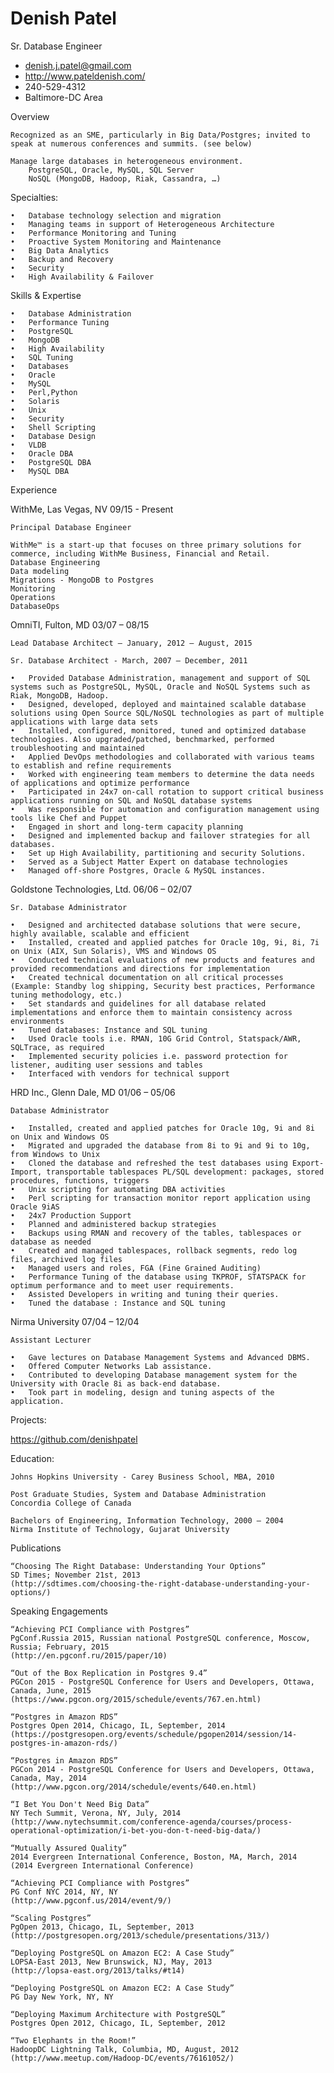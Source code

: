 # Denish Patel 
Sr. Database Engineer

 * <denish.j.patel@gmail.com>
 * http://www.pateldenish.com/
 * 240-529-4312
 * Baltimore-DC Area

Overview	

	Recognized as an SME, particularly in Big Data/Postgres; invited to speak at numerous conferences and summits. (see below) 

	Manage large databases in heterogeneous environment. 
		PostgreSQL, Oracle, MySQL, SQL Server
		NoSQL (MongoDB, Hadoop, Riak, Cassandra, …) 

Specialties: 
 
	•	Database technology selection and migration
	•	Managing teams in support of Heterogeneous Architecture
	•	Performance Monitoring and Tuning
	•	Proactive System Monitoring and Maintenance
	•	Big Data Analytics
	•	Backup and Recovery
	•	Security
	•	High Availability & Failover 

Skills & Expertise
 
	•	Database Administration
	•	Performance Tuning
	•	PostgreSQL
	•	MongoDB
	•	High Availability
	•	SQL Tuning
	•	Databases
	•	Oracle
	•	MySQL
	•	Perl,Python
	•	Solaris
	•	Unix
	•	Security
	•	Shell Scripting
	•	Database Design
	•	VLDB
	•	Oracle DBA
	•	PostgreSQL DBA
	•	MySQL DBA 

Experience

WithMe, Las Vegas, NV	09/15 - Present

	Principal Database Engineer

	WithMe™ is a start-up that focuses on three primary solutions for commerce, including WithMe Business, Financial and Retail. 
	Database Engineering 
	Data modeling 
	Migrations - MongoDB to Postgres 
	Monitoring
	Operations 
	DatabaseOps

OmniTI, Fulton, MD	03/07 – 08/15

	Lead Database Architect – January, 2012 – August, 2015
	
	Sr. Database Architect - March, 2007 – December, 2011

	•	Provided Database Administration, management and support of SQL systems such as PostgreSQL, MySQL, Oracle and NoSQL Systems such as Riak, MongoDB, Hadoop. 
	•	Designed, developed, deployed and maintained scalable database solutions using Open Source SQL/NoSQL technologies as part of multiple applications with large data sets 
	•	Installed, configured, monitored, tuned and optimized database technologies. Also upgraded/patched, benchmarked, performed troubleshooting and maintained
	•	Applied DevOps methodologies and collaborated with various teams to establish and refine requirements 
	•	Worked with engineering team members to determine the data needs of applications and optimize performance 
	•	Participated in 24x7 on-call rotation to support critical business applications running on SQL and NoSQL database systems 
	•	Was responsible for automation and configuration management using tools like Chef and Puppet
	•	Engaged in short and long-term capacity planning
	•	Designed and implemented backup and failover strategies for all databases.
	•	Set up High Availability, partitioning and security Solutions.
	•	Served as a Subject Matter Expert on database technologies
	•	Managed off-shore Postgres, Oracle & MySQL instances.

Goldstone Technologies, Ltd.	06/06 – 02/07

	Sr. Database Administrator

	•	Designed and architected database solutions that were secure, highly available, scalable and efficient 
	•	Installed, created and applied patches for Oracle 10g, 9i, 8i, 7i on Unix (AIX, Sun Solaris), VMS and Windows OS
	•	Conducted technical evaluations of new products and features and provided recommendations and directions for implementation
	•	Created technical documentation on all critical processes (Example: Standby log shipping, Security best practices, Performance tuning methodology, etc.)
	•	Set standards and guidelines for all database related implementations and enforce them to maintain consistency across environments 
	•	Tuned databases: Instance and SQL tuning
	•	Used Oracle tools i.e. RMAN, 10G Grid Control, Statspack/AWR, SQLTrace, as required 
	•	Implemented security policies i.e. password protection for listener, auditing user sessions and tables 
	•	Interfaced with vendors for technical support 

HRD Inc., Glenn Dale, MD 	01/06 – 05/06

	Database Administrator

	•	Installed, created and applied patches for Oracle 10g, 9i and 8i on Unix and Windows OS 
	•	Migrated and upgraded the database from 8i to 9i and 9i to 10g, from Windows to Unix
	•	Cloned the database and refreshed the test databases using Export-Import, transportable tablespaces PL/SQL development: packages, stored procedures, functions, triggers
	•	Unix scripting for automating DBA activities
	•	Perl scripting for transaction monitor report application using Oracle 9iAS
	•	24x7 Production Support
	•	Planned and administered backup strategies
	•	Backups using RMAN and recovery of the tables, tablespaces or database as needed
	•	Created and managed tablespaces, rollback segments, redo log files, archived log files
	•	Managed users and roles, FGA (Fine Grained Auditing)
	•	Performance Tuning of the database using TKPROF, STATSPACK for optimum performance and to meet user requirements. 
	•	Assisted Developers in writing and tuning their queries.
	•	Tuned the database : Instance and SQL tuning

Nirma University	07/04 – 12/04

	Assistant Lecturer

	•	Gave lectures on Database Management Systems and Advanced DBMS. 
	•	Offered Computer Networks Lab assistance.
	•	Contributed to developing Database management system for the University with Oracle 8i as back-end database.
	•	Took part in modeling, design and tuning aspects of the application.

Projects:
   
   https://github.com/denishpatel

Education:

	Johns Hopkins University - Carey Business School, MBA, 2010

	Post Graduate Studies, System and Database Administration
	Concordia College of Canada

	Bachelors of Engineering, Information Technology, 2000 – 2004
	Nirma Institute of Technology, Gujarat University

Publications

	“Choosing The Right Database: Understanding Your Options”
	SD Times; November 21st, 2013
	(http://sdtimes.com/choosing-the-right-database-understanding-your-options/)

Speaking Engagements

	“Achieving PCI Compliance with Postgres”
	PgConf.Russia 2015, Russian national PostgreSQL conference, Moscow, Russia; February, 2015
	(http://en.pgconf.ru/2015/paper/10)

	“Out of the Box Replication in Postgres 9.4”
	PGCon 2015 - PostgreSQL Conference for Users and Developers, Ottawa, Canada, June, 2015
	(https://www.pgcon.org/2015/schedule/events/767.en.html)

	“Postgres in Amazon RDS”
	Postgres Open 2014, Chicago, IL, September, 2014
	(https://postgresopen.org/events/schedule/pgopen2014/session/14-postgres-in-amazon-rds/)

	“Postgres in Amazon RDS”
	PGCon 2014 - PostgreSQL Conference for Users and Developers, Ottawa, Canada, May, 2014
	(http://www.pgcon.org/2014/schedule/events/640.en.html)

	“I Bet You Don't Need Big Data”
	NY Tech Summit, Verona, NY, July, 2014
	(http://www.nytechsummit.com/conference-agenda/courses/process-operational-optimization/i-bet-you-don-t-need-big-data/)

	“Mutually Assured Quality”
	2014 Evergreen International Conference, Boston, MA, March, 2014
	(2014 Evergreen International Conference)

	“Achieving PCI Compliance with Postgres”
	PG Conf NYC 2014, NY, NY
	(http://www.pgconf.us/2014/event/9/)

	“Scaling Postgres”
	PgOpen 2013, Chicago, IL, September, 2013 
	(http://postgresopen.org/2013/schedule/presentations/313/)

	“Deploying PostgreSQL on Amazon EC2: A Case Study”
	LOPSA-East 2013, New Brunswick, NJ, May, 2013 
	(http://lopsa-east.org/2013/talks/#t14)

	“Deploying PostgreSQL on Amazon EC2: A Case Study”
	PG Day New York, NY, NY

	“Deploying Maximum Architecture with PostgreSQL”
	Postgres Open 2012, Chicago, IL, September, 2012

	“Two Elephants in the Room!”
	HadoopDC Lightning Talk, Columbia, MD, August, 2012  
	(http://www.meetup.com/Hadoop-DC/events/76161052/)

